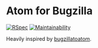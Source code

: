 # Atom for Bugzilla

[![RSpec](https://github.com/FranklinYu/Atom-for-Bugzilla/actions/workflows/rspec.yaml/badge.svg)](https://github.com/FranklinYu/Atom-for-Bugzilla/actions/workflows/rspec.yaml)
[![Maintainability](https://api.codeclimate.com/v1/badges/1b7e1b3eaa0caa8710ec/maintainability)](https://codeclimate.com/github/FranklinYu/Atom-for-Bugzilla/maintainability)

Heavily inspired by [bugzillatoatom](https://github.com/kaueraal/bugzillatoatom).
